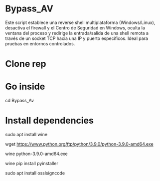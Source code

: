 # Bypass_AV
Este script establece una reverse shell multiplataforma (Windows/Linux), desactiva el firewall y el Centro de Seguridad en Windows, oculta la ventana del proceso y redirige la entrada/salida de una shell remota a través de un socket TCP hacia una IP y puerto específicos. Ideal para pruebas en entornos controlados.


# Clone rep


# Go inside
cd Bypass_Av

# Install dependencies
sudo apt install wine

wget https://www.python.org/ftp/python/3.9.0/python-3.9.0-amd64.exe

wine python-3.9.0-amd64.exe

wine pip install pyinstaller

sudo apt install osslsigncode
